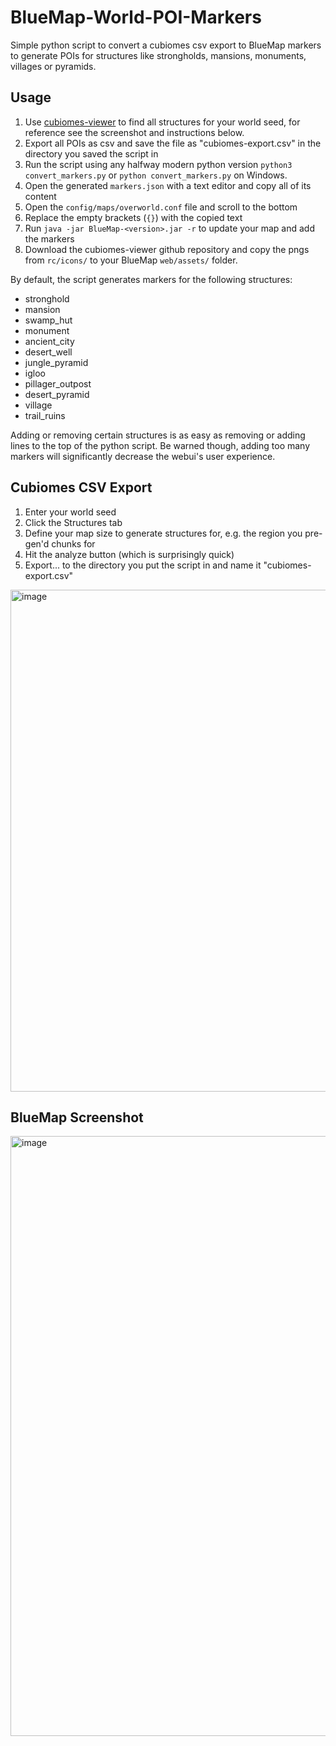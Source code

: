 # BlueMap-World-POI-Markers

Simple python script to convert a cubiomes csv export to BlueMap markers to generate POIs for structures like strongholds, mansions, monuments, villages or pyramids.

## Usage

1. Use [cubiomes-viewer](https://github.com/Cubitect/cubiomes-viewer/releases) to find all structures for your world seed, for reference see the screenshot and instructions below.
2. Export all POIs as csv and save the file as "cubiomes-export.csv" in the directory you saved the script in
3. Run the script using any halfway modern python version `python3 convert_markers.py` or `python convert_markers.py` on Windows.
4. Open the generated `markers.json` with a text editor and copy all of its content
5. Open the `config/maps/overworld.conf` file and scroll to the bottom
6. Replace the empty brackets (`{}`) with the copied text
7. Run `java -jar BlueMap-<version>.jar -r` to update your map and add the markers
8. Download the cubiomes-viewer github repository and copy the pngs from `rc/icons/` to your BlueMap `web/assets/` folder.

By default, the script generates markers for the following structures:
- stronghold
- mansion
- swamp_hut
- monument
- ancient_city
- desert_well
- jungle_pyramid
- igloo
- pillager_outpost
- desert_pyramid
- village
- trail_ruins

Adding or removing certain structures is as easy as removing or adding lines to the top of the python script.
Be warned though, adding too many markers will significantly decrease the webui's user experience.

## Cubiomes CSV Export

1. Enter your world seed
2. Click the Structures tab
3. Define your map size to generate structures for, e.g. the region you pre-gen'd chunks for
4. Hit the analyze button (which is surprisingly quick)
5. Export... to the directory you put the script in and name it "cubiomes-export.csv"

<img width="803" alt="image" src="https://github.com/TheMcSebi/BlueMap-World-POI-Markers/assets/1323131/1651b2b1-3f31-467a-bf08-af1570b22e1a">

## BlueMap Screenshot

<img width="960" alt="image" src="https://github.com/TheMcSebi/BlueMap-World-POI-Markers/assets/1323131/82679d4a-2135-4c52-ae48-a48282e1133d">
